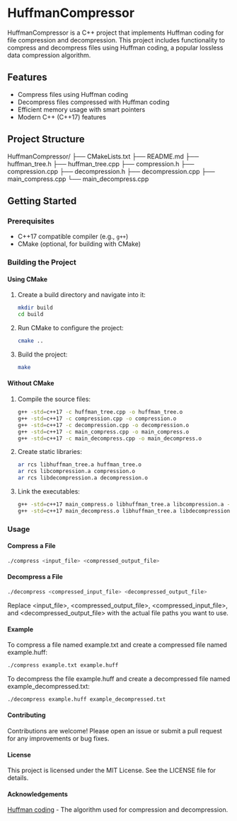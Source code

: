 # HuffmanCompressor

HuffmanCompressor is a C++ project that implements Huffman coding for file compression and decompression. This project includes functionality to compress and decompress files using Huffman coding, a popular lossless data compression algorithm.

## Features

- Compress files using Huffman coding
- Decompress files compressed with Huffman coding
- Efficient memory usage with smart pointers
- Modern C++ (C++17) features

## Project Structure

HuffmanCompressor/ 
├── CMakeLists.txt 
├── README.md 
├── huffman_tree.h 
├── huffman_tree.cpp 
├── compression.h 
├── compression.cpp 
├── decompression.h 
├── decompression.cpp 
├── main_compress.cpp 
└── main_decompress.cpp


## Getting Started

### Prerequisites

- C++17 compatible compiler (e.g., `g++`)
- CMake (optional, for building with CMake)

### Building the Project

#### Using CMake

1. Create a build directory and navigate into it:

    ```sh
    mkdir build
    cd build
    ```

2. Run CMake to configure the project:

    ```sh
    cmake ..
    ```

3. Build the project:

    ```sh
    make
    ```

#### Without CMake

1. Compile the source files:

    ```sh
    g++ -std=c++17 -c huffman_tree.cpp -o huffman_tree.o
    g++ -std=c++17 -c compression.cpp -o compression.o
    g++ -std=c++17 -c decompression.cpp -o decompression.o
    g++ -std=c++17 -c main_compress.cpp -o main_compress.o
    g++ -std=c++17 -c main_decompress.cpp -o main_decompress.o
    ```

2. Create static libraries:

    ```sh
    ar rcs libhuffman_tree.a huffman_tree.o
    ar rcs libcompression.a compression.o
    ar rcs libdecompression.a decompression.o
    ```

3. Link the executables:

    ```sh
    g++ -std=c++17 main_compress.o libhuffman_tree.a libcompression.a -o compress
    g++ -std=c++17 main_decompress.o libhuffman_tree.a libdecompression.a -o decompress
    ```

### Usage

#### Compress a File

   ```sh
   ./compress <input_file> <compressed_output_file>
   ```

#### Decompress a File
   ```sh
   ./decompress <compressed_input_file> <decompressed_output_file>
   ```

Replace <input_file>, <compressed_output_file>, <compressed_input_file>, and <decompressed_output_file> with the actual file paths you want to use.

#### Example

To compress a file named example.txt and create a compressed file named example.huff:

   ```sh
   ./compress example.txt example.huff
   ```

To decompress the file example.huff and create a decompressed file named example_decompressed.txt:

   ```sh
   ./decompress example.huff example_decompressed.txt
   ```

#### Contributing

Contributions are welcome! Please open an issue or submit a pull request for any improvements or bug fixes.

#### License

This project is licensed under the MIT License. See the LICENSE file for details.

#### Acknowledgements

[Huffman coding](https://en.wikipedia.org/wiki/Huffman_coding) - The algorithm used for compression and decompression.
